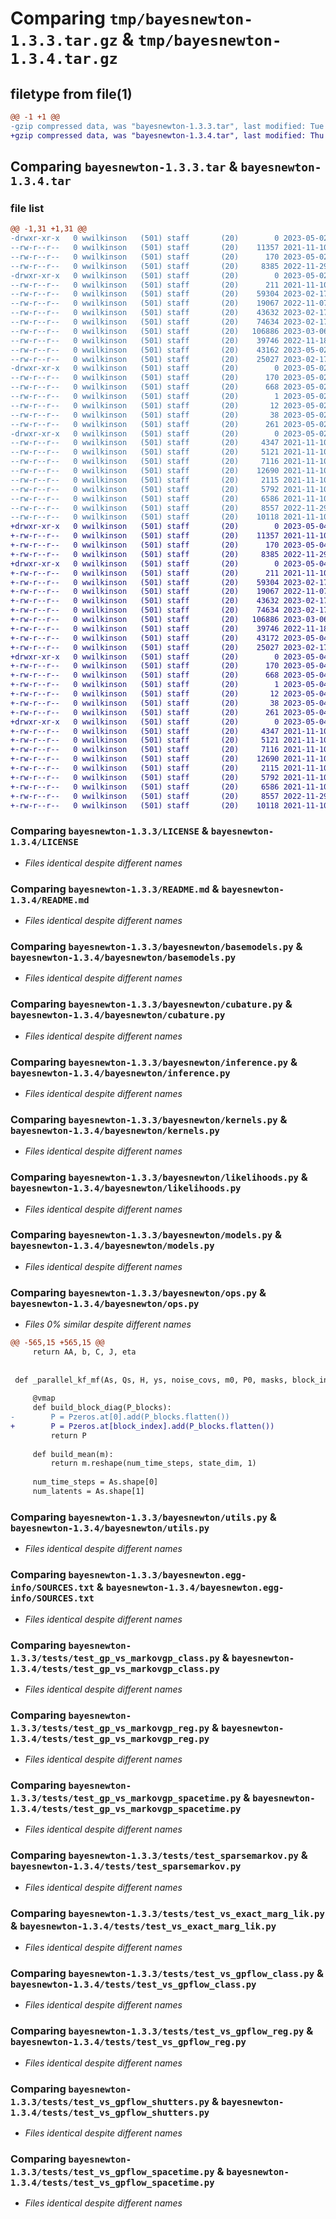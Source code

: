 # Comparing `tmp/bayesnewton-1.3.3.tar.gz` & `tmp/bayesnewton-1.3.4.tar.gz`

## filetype from file(1)

```diff
@@ -1 +1 @@
-gzip compressed data, was "bayesnewton-1.3.3.tar", last modified: Tue May  2 20:28:16 2023, max compression
+gzip compressed data, was "bayesnewton-1.3.4.tar", last modified: Thu May  4 15:34:21 2023, max compression
```

## Comparing `bayesnewton-1.3.3.tar` & `bayesnewton-1.3.4.tar`

### file list

```diff
@@ -1,31 +1,31 @@
-drwxr-xr-x   0 wwilkinson   (501) staff       (20)        0 2023-05-02 20:28:16.177220 bayesnewton-1.3.3/
--rw-r--r--   0 wwilkinson   (501) staff       (20)    11357 2021-11-10 15:34:42.000000 bayesnewton-1.3.3/LICENSE
--rw-r--r--   0 wwilkinson   (501) staff       (20)      170 2023-05-02 20:28:16.177089 bayesnewton-1.3.3/PKG-INFO
--rw-r--r--   0 wwilkinson   (501) staff       (20)     8385 2022-11-29 10:26:07.000000 bayesnewton-1.3.3/README.md
-drwxr-xr-x   0 wwilkinson   (501) staff       (20)        0 2023-05-02 20:28:16.174918 bayesnewton-1.3.3/bayesnewton/
--rw-r--r--   0 wwilkinson   (501) staff       (20)      211 2021-11-10 15:34:42.000000 bayesnewton-1.3.3/bayesnewton/__init__.py
--rw-r--r--   0 wwilkinson   (501) staff       (20)    59304 2023-02-17 12:56:03.000000 bayesnewton-1.3.3/bayesnewton/basemodels.py
--rw-r--r--   0 wwilkinson   (501) staff       (20)    19067 2022-11-07 13:19:06.000000 bayesnewton-1.3.3/bayesnewton/cubature.py
--rw-r--r--   0 wwilkinson   (501) staff       (20)    43632 2023-02-17 12:56:03.000000 bayesnewton-1.3.3/bayesnewton/inference.py
--rw-r--r--   0 wwilkinson   (501) staff       (20)    74634 2023-02-17 12:56:03.000000 bayesnewton-1.3.3/bayesnewton/kernels.py
--rw-r--r--   0 wwilkinson   (501) staff       (20)   106886 2023-03-06 14:54:44.000000 bayesnewton-1.3.3/bayesnewton/likelihoods.py
--rw-r--r--   0 wwilkinson   (501) staff       (20)    39746 2022-11-18 14:50:56.000000 bayesnewton-1.3.3/bayesnewton/models.py
--rw-r--r--   0 wwilkinson   (501) staff       (20)    43162 2023-05-02 20:15:25.000000 bayesnewton-1.3.3/bayesnewton/ops.py
--rw-r--r--   0 wwilkinson   (501) staff       (20)    25027 2023-02-17 12:56:03.000000 bayesnewton-1.3.3/bayesnewton/utils.py
-drwxr-xr-x   0 wwilkinson   (501) staff       (20)        0 2023-05-02 20:28:16.175405 bayesnewton-1.3.3/bayesnewton.egg-info/
--rw-r--r--   0 wwilkinson   (501) staff       (20)      170 2023-05-02 20:28:16.000000 bayesnewton-1.3.3/bayesnewton.egg-info/PKG-INFO
--rw-r--r--   0 wwilkinson   (501) staff       (20)      668 2023-05-02 20:28:16.000000 bayesnewton-1.3.3/bayesnewton.egg-info/SOURCES.txt
--rw-r--r--   0 wwilkinson   (501) staff       (20)        1 2023-05-02 20:28:16.000000 bayesnewton-1.3.3/bayesnewton.egg-info/dependency_links.txt
--rw-r--r--   0 wwilkinson   (501) staff       (20)       12 2023-05-02 20:28:16.000000 bayesnewton-1.3.3/bayesnewton.egg-info/top_level.txt
--rw-r--r--   0 wwilkinson   (501) staff       (20)       38 2023-05-02 20:28:16.177256 bayesnewton-1.3.3/setup.cfg
--rw-r--r--   0 wwilkinson   (501) staff       (20)      261 2023-05-02 20:15:46.000000 bayesnewton-1.3.3/setup.py
-drwxr-xr-x   0 wwilkinson   (501) staff       (20)        0 2023-05-02 20:28:16.176910 bayesnewton-1.3.3/tests/
--rw-r--r--   0 wwilkinson   (501) staff       (20)     4347 2021-11-10 15:34:42.000000 bayesnewton-1.3.3/tests/test_gp_vs_markovgp_class.py
--rw-r--r--   0 wwilkinson   (501) staff       (20)     5121 2021-11-10 15:34:42.000000 bayesnewton-1.3.3/tests/test_gp_vs_markovgp_reg.py
--rw-r--r--   0 wwilkinson   (501) staff       (20)     7116 2021-11-10 15:34:42.000000 bayesnewton-1.3.3/tests/test_gp_vs_markovgp_spacetime.py
--rw-r--r--   0 wwilkinson   (501) staff       (20)    12690 2021-11-10 15:34:42.000000 bayesnewton-1.3.3/tests/test_sparsemarkov.py
--rw-r--r--   0 wwilkinson   (501) staff       (20)     2115 2021-11-10 15:34:42.000000 bayesnewton-1.3.3/tests/test_vs_exact_marg_lik.py
--rw-r--r--   0 wwilkinson   (501) staff       (20)     5792 2021-11-10 15:34:42.000000 bayesnewton-1.3.3/tests/test_vs_gpflow_class.py
--rw-r--r--   0 wwilkinson   (501) staff       (20)     6586 2021-11-10 15:34:42.000000 bayesnewton-1.3.3/tests/test_vs_gpflow_reg.py
--rw-r--r--   0 wwilkinson   (501) staff       (20)     8557 2022-11-29 10:25:32.000000 bayesnewton-1.3.3/tests/test_vs_gpflow_shutters.py
--rw-r--r--   0 wwilkinson   (501) staff       (20)    10118 2021-11-10 15:34:42.000000 bayesnewton-1.3.3/tests/test_vs_gpflow_spacetime.py
+drwxr-xr-x   0 wwilkinson   (501) staff       (20)        0 2023-05-04 15:34:21.905675 bayesnewton-1.3.4/
+-rw-r--r--   0 wwilkinson   (501) staff       (20)    11357 2021-11-10 15:34:42.000000 bayesnewton-1.3.4/LICENSE
+-rw-r--r--   0 wwilkinson   (501) staff       (20)      170 2023-05-04 15:34:21.905534 bayesnewton-1.3.4/PKG-INFO
+-rw-r--r--   0 wwilkinson   (501) staff       (20)     8385 2022-11-29 10:26:07.000000 bayesnewton-1.3.4/README.md
+drwxr-xr-x   0 wwilkinson   (501) staff       (20)        0 2023-05-04 15:34:21.903059 bayesnewton-1.3.4/bayesnewton/
+-rw-r--r--   0 wwilkinson   (501) staff       (20)      211 2021-11-10 15:34:42.000000 bayesnewton-1.3.4/bayesnewton/__init__.py
+-rw-r--r--   0 wwilkinson   (501) staff       (20)    59304 2023-02-17 12:56:03.000000 bayesnewton-1.3.4/bayesnewton/basemodels.py
+-rw-r--r--   0 wwilkinson   (501) staff       (20)    19067 2022-11-07 13:19:06.000000 bayesnewton-1.3.4/bayesnewton/cubature.py
+-rw-r--r--   0 wwilkinson   (501) staff       (20)    43632 2023-02-17 12:56:03.000000 bayesnewton-1.3.4/bayesnewton/inference.py
+-rw-r--r--   0 wwilkinson   (501) staff       (20)    74634 2023-02-17 12:56:03.000000 bayesnewton-1.3.4/bayesnewton/kernels.py
+-rw-r--r--   0 wwilkinson   (501) staff       (20)   106886 2023-03-06 14:54:44.000000 bayesnewton-1.3.4/bayesnewton/likelihoods.py
+-rw-r--r--   0 wwilkinson   (501) staff       (20)    39746 2022-11-18 14:50:56.000000 bayesnewton-1.3.4/bayesnewton/models.py
+-rw-r--r--   0 wwilkinson   (501) staff       (20)    43172 2023-05-04 15:33:09.000000 bayesnewton-1.3.4/bayesnewton/ops.py
+-rw-r--r--   0 wwilkinson   (501) staff       (20)    25027 2023-02-17 12:56:03.000000 bayesnewton-1.3.4/bayesnewton/utils.py
+drwxr-xr-x   0 wwilkinson   (501) staff       (20)        0 2023-05-04 15:34:21.903785 bayesnewton-1.3.4/bayesnewton.egg-info/
+-rw-r--r--   0 wwilkinson   (501) staff       (20)      170 2023-05-04 15:34:21.000000 bayesnewton-1.3.4/bayesnewton.egg-info/PKG-INFO
+-rw-r--r--   0 wwilkinson   (501) staff       (20)      668 2023-05-04 15:34:21.000000 bayesnewton-1.3.4/bayesnewton.egg-info/SOURCES.txt
+-rw-r--r--   0 wwilkinson   (501) staff       (20)        1 2023-05-04 15:34:21.000000 bayesnewton-1.3.4/bayesnewton.egg-info/dependency_links.txt
+-rw-r--r--   0 wwilkinson   (501) staff       (20)       12 2023-05-04 15:34:21.000000 bayesnewton-1.3.4/bayesnewton.egg-info/top_level.txt
+-rw-r--r--   0 wwilkinson   (501) staff       (20)       38 2023-05-04 15:34:21.905711 bayesnewton-1.3.4/setup.cfg
+-rw-r--r--   0 wwilkinson   (501) staff       (20)      261 2023-05-04 15:33:18.000000 bayesnewton-1.3.4/setup.py
+drwxr-xr-x   0 wwilkinson   (501) staff       (20)        0 2023-05-04 15:34:21.905359 bayesnewton-1.3.4/tests/
+-rw-r--r--   0 wwilkinson   (501) staff       (20)     4347 2021-11-10 15:34:42.000000 bayesnewton-1.3.4/tests/test_gp_vs_markovgp_class.py
+-rw-r--r--   0 wwilkinson   (501) staff       (20)     5121 2021-11-10 15:34:42.000000 bayesnewton-1.3.4/tests/test_gp_vs_markovgp_reg.py
+-rw-r--r--   0 wwilkinson   (501) staff       (20)     7116 2021-11-10 15:34:42.000000 bayesnewton-1.3.4/tests/test_gp_vs_markovgp_spacetime.py
+-rw-r--r--   0 wwilkinson   (501) staff       (20)    12690 2021-11-10 15:34:42.000000 bayesnewton-1.3.4/tests/test_sparsemarkov.py
+-rw-r--r--   0 wwilkinson   (501) staff       (20)     2115 2021-11-10 15:34:42.000000 bayesnewton-1.3.4/tests/test_vs_exact_marg_lik.py
+-rw-r--r--   0 wwilkinson   (501) staff       (20)     5792 2021-11-10 15:34:42.000000 bayesnewton-1.3.4/tests/test_vs_gpflow_class.py
+-rw-r--r--   0 wwilkinson   (501) staff       (20)     6586 2021-11-10 15:34:42.000000 bayesnewton-1.3.4/tests/test_vs_gpflow_reg.py
+-rw-r--r--   0 wwilkinson   (501) staff       (20)     8557 2022-11-29 10:25:32.000000 bayesnewton-1.3.4/tests/test_vs_gpflow_shutters.py
+-rw-r--r--   0 wwilkinson   (501) staff       (20)    10118 2021-11-10 15:34:42.000000 bayesnewton-1.3.4/tests/test_vs_gpflow_spacetime.py
```

### Comparing `bayesnewton-1.3.3/LICENSE` & `bayesnewton-1.3.4/LICENSE`

 * *Files identical despite different names*

### Comparing `bayesnewton-1.3.3/README.md` & `bayesnewton-1.3.4/README.md`

 * *Files identical despite different names*

### Comparing `bayesnewton-1.3.3/bayesnewton/basemodels.py` & `bayesnewton-1.3.4/bayesnewton/basemodels.py`

 * *Files identical despite different names*

### Comparing `bayesnewton-1.3.3/bayesnewton/cubature.py` & `bayesnewton-1.3.4/bayesnewton/cubature.py`

 * *Files identical despite different names*

### Comparing `bayesnewton-1.3.3/bayesnewton/inference.py` & `bayesnewton-1.3.4/bayesnewton/inference.py`

 * *Files identical despite different names*

### Comparing `bayesnewton-1.3.3/bayesnewton/kernels.py` & `bayesnewton-1.3.4/bayesnewton/kernels.py`

 * *Files identical despite different names*

### Comparing `bayesnewton-1.3.3/bayesnewton/likelihoods.py` & `bayesnewton-1.3.4/bayesnewton/likelihoods.py`

 * *Files identical despite different names*

### Comparing `bayesnewton-1.3.3/bayesnewton/models.py` & `bayesnewton-1.3.4/bayesnewton/models.py`

 * *Files identical despite different names*

### Comparing `bayesnewton-1.3.3/bayesnewton/ops.py` & `bayesnewton-1.3.4/bayesnewton/ops.py`

 * *Files 0% similar despite different names*

```diff
@@ -565,15 +565,15 @@
     return AA, b, C, J, eta
 
 
 def _parallel_kf_mf(As, Qs, H, ys, noise_covs, m0, P0, masks, block_index):
 
     @vmap
     def build_block_diag(P_blocks):
-        P = Pzeros.at[0].add(P_blocks.flatten())
+        P = Pzeros.at[block_index].add(P_blocks.flatten())
         return P
 
     def build_mean(m):
         return m.reshape(num_time_steps, state_dim, 1)
 
     num_time_steps = As.shape[0]
     num_latents = As.shape[1]
```

### Comparing `bayesnewton-1.3.3/bayesnewton/utils.py` & `bayesnewton-1.3.4/bayesnewton/utils.py`

 * *Files identical despite different names*

### Comparing `bayesnewton-1.3.3/bayesnewton.egg-info/SOURCES.txt` & `bayesnewton-1.3.4/bayesnewton.egg-info/SOURCES.txt`

 * *Files identical despite different names*

### Comparing `bayesnewton-1.3.3/tests/test_gp_vs_markovgp_class.py` & `bayesnewton-1.3.4/tests/test_gp_vs_markovgp_class.py`

 * *Files identical despite different names*

### Comparing `bayesnewton-1.3.3/tests/test_gp_vs_markovgp_reg.py` & `bayesnewton-1.3.4/tests/test_gp_vs_markovgp_reg.py`

 * *Files identical despite different names*

### Comparing `bayesnewton-1.3.3/tests/test_gp_vs_markovgp_spacetime.py` & `bayesnewton-1.3.4/tests/test_gp_vs_markovgp_spacetime.py`

 * *Files identical despite different names*

### Comparing `bayesnewton-1.3.3/tests/test_sparsemarkov.py` & `bayesnewton-1.3.4/tests/test_sparsemarkov.py`

 * *Files identical despite different names*

### Comparing `bayesnewton-1.3.3/tests/test_vs_exact_marg_lik.py` & `bayesnewton-1.3.4/tests/test_vs_exact_marg_lik.py`

 * *Files identical despite different names*

### Comparing `bayesnewton-1.3.3/tests/test_vs_gpflow_class.py` & `bayesnewton-1.3.4/tests/test_vs_gpflow_class.py`

 * *Files identical despite different names*

### Comparing `bayesnewton-1.3.3/tests/test_vs_gpflow_reg.py` & `bayesnewton-1.3.4/tests/test_vs_gpflow_reg.py`

 * *Files identical despite different names*

### Comparing `bayesnewton-1.3.3/tests/test_vs_gpflow_shutters.py` & `bayesnewton-1.3.4/tests/test_vs_gpflow_shutters.py`

 * *Files identical despite different names*

### Comparing `bayesnewton-1.3.3/tests/test_vs_gpflow_spacetime.py` & `bayesnewton-1.3.4/tests/test_vs_gpflow_spacetime.py`

 * *Files identical despite different names*

